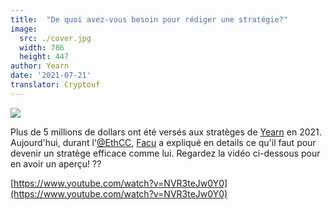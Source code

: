 ```yaml
---
title:  "De quoi avez-vous besoin pour rédiger une stratégie?"
image:
  src: ./cover.jpg
  width: 786
  height: 447
author: Yearn
date: '2021-07-21'
translator: Cryptouf  
---
```


![](/_posts/_announcements/what-do-i-need-to-write-a-strategy/cover.jpg)

Plus de 5 millions de dollars ont été versés aux stratèges de [Yearn](https://t.me/yearnupdates) en 2021. Aujourd'hui, durant l'[@EthCC](https://twitter.com/EthCC/),  [Facu](https://t.me/fameal) a expliqué en details ce qu'il faut pour devenir un stratège efficace comme lui. Regardez la vidéo ci-dessous pour en avoir un aperçu! ??


[https://www.youtube.com/watch?v=NVR3teJw0Y0](https://www.youtube.com/watch?v=NVR3teJw0Y0)
